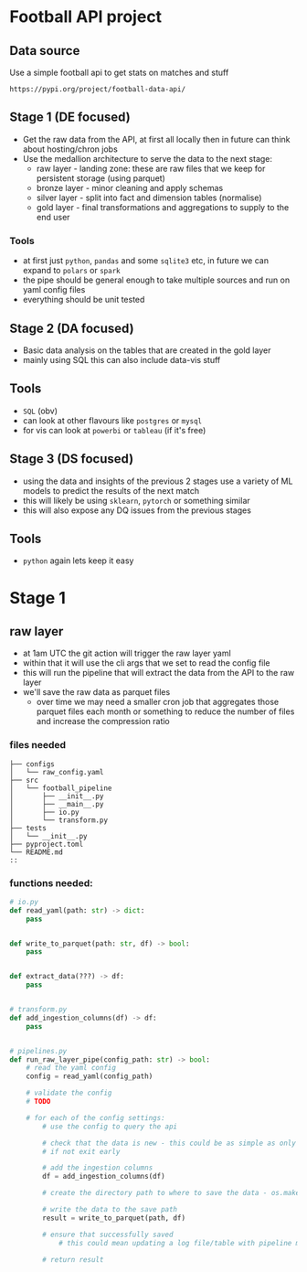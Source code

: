 # Football API project

## Data source
Use a simple football api to get stats on matches and stuff

`https://pypi.org/project/football-data-api/`

## Stage 1 (DE focused)
- Get the raw data from the API, at first all locally then in future can think about hosting/chron jobs
- Use the medallion architecture to serve the data to the next stage:
    - raw layer - landing zone: these are raw files that we keep for persistent storage (using parquet)
    - bronze layer - minor cleaning and apply schemas
    - silver layer - split into fact and dimension tables (normalise)
    - gold layer - final transformations and aggregations to supply to the end user

### Tools
- at first just `python`, `pandas` and some `sqlite3` etc, in future we can expand to `polars` or `spark`
- the pipe should be general enough to take multiple sources and run on yaml config files
- everything should be unit tested

## Stage 2 (DA focused)
- Basic data analysis on the tables that are created in the gold layer
- mainly using SQL this can also include data-vis stuff 

## Tools
- `SQL` (obv)
- can look at other flavours like `postgres` or `mysql`
- for vis can look at `powerbi` or `tableau` (if it's free)


## Stage 3 (DS focused)
- using the data and insights of the previous 2 stages use a variety of ML models to predict the results of the next match
- this will likely be using `sklearn`, `pytorch` or something similar
- this will also expose any DQ issues from the previous stages

## Tools
- `python` again lets keep it easy



# Stage 1

## raw layer
- at 1am UTC the git action will trigger the raw layer yaml
- within that it will use the cli args that we set to read the config file
- this will run the pipeline that will extract the data from the API to the raw layer
- we'll save the raw data as parquet files
    - over time we may need a smaller cron job that aggregates those parquet files each month or something to reduce the number of files and increase the compression ratio

### files needed
```
├── configs
│   └── raw_config.yaml
├── src
│   └── football_pipeline
│       ├── __init__.py
│       ├── __main__.py
│       ├── io.py
│       └── transform.py
├── tests
│   └── __init__.py
├── pyproject.toml
└── README.md
::
```


### functions needed:
```python
# io.py
def read_yaml(path: str) -> dict:
    pass


def write_to_parquet(path: str, df) -> bool:
    pass


def extract_data(???) -> df:
    pass


# transform.py
def add_ingestion_columns(df) -> df:
    pass


# pipelines.py
def run_raw_layer_pipe(config_path: str) -> bool:
    # read the yaml config
    config = read_yaml(config_path)

    # validate the config 
    # TODO

    # for each of the config settings:
        # use the config to query the api

        # check that the data is new - this could be as simple as only querying the data with yesterday's date
        # if not exit early

        # add the ingestion columns
        df = add_ingestion_columns(df)

        # create the directory path to where to save the data - os.makedir(path, exist_ok=True)

        # write the data to the save path
        result = write_to_parquet(path, df)

        # ensure that successfully saved
            # this could mean updating a log file/table with pipeline metadata
        
        # return result  

```